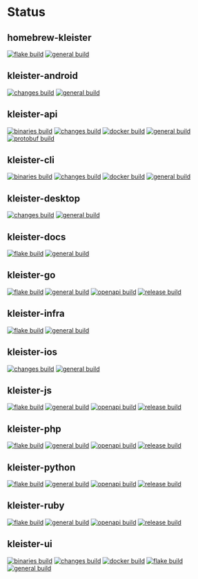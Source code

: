 # Status

## homebrew-kleister
[![flake build](https://github.com/kleister/homebrew-kleister/actions/workflows/flake.yml/badge.svg)](https://github.com/kleister/homebrew-kleister/actions/workflows/flake.yml) [![general build](https://github.com/kleister/homebrew-kleister/actions/workflows/general.yml/badge.svg)](https://github.com/kleister/homebrew-kleister/actions/workflows/general.yml)

## kleister-android
[![changes build](https://github.com/kleister/kleister-android/actions/workflows/changes.yml/badge.svg)](https://github.com/kleister/kleister-android/actions/workflows/changes.yml) [![general build](https://github.com/kleister/kleister-android/actions/workflows/general.yml/badge.svg)](https://github.com/kleister/kleister-android/actions/workflows/general.yml)

## kleister-api
[![binaries build](https://github.com/kleister/kleister-api/actions/workflows/binaries.yml/badge.svg)](https://github.com/kleister/kleister-api/actions/workflows/binaries.yml) [![changes build](https://github.com/kleister/kleister-api/actions/workflows/changes.yml/badge.svg)](https://github.com/kleister/kleister-api/actions/workflows/changes.yml) [![docker build](https://github.com/kleister/kleister-api/actions/workflows/docker.yml/badge.svg)](https://github.com/kleister/kleister-api/actions/workflows/docker.yml) [![general build](https://github.com/kleister/kleister-api/actions/workflows/general.yml/badge.svg)](https://github.com/kleister/kleister-api/actions/workflows/general.yml) [![protobuf build](https://github.com/kleister/kleister-api/actions/workflows/protobuf.yml/badge.svg)](https://github.com/kleister/kleister-api/actions/workflows/protobuf.yml)

## kleister-cli
[![binaries build](https://github.com/kleister/kleister-cli/actions/workflows/binaries.yml/badge.svg)](https://github.com/kleister/kleister-cli/actions/workflows/binaries.yml) [![changes build](https://github.com/kleister/kleister-cli/actions/workflows/changes.yml/badge.svg)](https://github.com/kleister/kleister-cli/actions/workflows/changes.yml) [![docker build](https://github.com/kleister/kleister-cli/actions/workflows/docker.yml/badge.svg)](https://github.com/kleister/kleister-cli/actions/workflows/docker.yml) [![general build](https://github.com/kleister/kleister-cli/actions/workflows/general.yml/badge.svg)](https://github.com/kleister/kleister-cli/actions/workflows/general.yml)

## kleister-desktop
[![changes build](https://github.com/kleister/kleister-desktop/actions/workflows/changes.yml/badge.svg)](https://github.com/kleister/kleister-desktop/actions/workflows/changes.yml) [![general build](https://github.com/kleister/kleister-desktop/actions/workflows/general.yml/badge.svg)](https://github.com/kleister/kleister-desktop/actions/workflows/general.yml)

## kleister-docs
[![flake build](https://github.com/kleister/kleister-docs/actions/workflows/flake.yml/badge.svg)](https://github.com/kleister/kleister-docs/actions/workflows/flake.yml) [![general build](https://github.com/kleister/kleister-docs/actions/workflows/general.yml/badge.svg)](https://github.com/kleister/kleister-docs/actions/workflows/general.yml)

## kleister-go
[![flake build](https://github.com/kleister/kleister-go/actions/workflows/flake.yml/badge.svg)](https://github.com/kleister/kleister-go/actions/workflows/flake.yml) [![general build](https://github.com/kleister/kleister-go/actions/workflows/general.yml/badge.svg)](https://github.com/kleister/kleister-go/actions/workflows/general.yml) [![openapi build](https://github.com/kleister/kleister-go/actions/workflows/openapi.yml/badge.svg)](https://github.com/kleister/kleister-go/actions/workflows/openapi.yml) [![release build](https://github.com/kleister/kleister-go/actions/workflows/release.yml/badge.svg)](https://github.com/kleister/kleister-go/actions/workflows/release.yml)

## kleister-infra
[![flake build](https://github.com/kleister/kleister-infra/actions/workflows/flake.yml/badge.svg)](https://github.com/kleister/kleister-infra/actions/workflows/flake.yml) [![general build](https://github.com/kleister/kleister-infra/actions/workflows/general.yml/badge.svg)](https://github.com/kleister/kleister-infra/actions/workflows/general.yml)

## kleister-ios
[![changes build](https://github.com/kleister/kleister-ios/actions/workflows/changes.yml/badge.svg)](https://github.com/kleister/kleister-ios/actions/workflows/changes.yml) [![general build](https://github.com/kleister/kleister-ios/actions/workflows/general.yml/badge.svg)](https://github.com/kleister/kleister-ios/actions/workflows/general.yml)

## kleister-js
[![flake build](https://github.com/kleister/kleister-js/actions/workflows/flake.yml/badge.svg)](https://github.com/kleister/kleister-js/actions/workflows/flake.yml) [![general build](https://github.com/kleister/kleister-js/actions/workflows/general.yml/badge.svg)](https://github.com/kleister/kleister-js/actions/workflows/general.yml) [![openapi build](https://github.com/kleister/kleister-js/actions/workflows/openapi.yml/badge.svg)](https://github.com/kleister/kleister-js/actions/workflows/openapi.yml) [![release build](https://github.com/kleister/kleister-js/actions/workflows/release.yml/badge.svg)](https://github.com/kleister/kleister-js/actions/workflows/release.yml)

## kleister-php
[![flake build](https://github.com/kleister/kleister-php/actions/workflows/flake.yml/badge.svg)](https://github.com/kleister/kleister-php/actions/workflows/flake.yml) [![general build](https://github.com/kleister/kleister-php/actions/workflows/general.yml/badge.svg)](https://github.com/kleister/kleister-php/actions/workflows/general.yml) [![openapi build](https://github.com/kleister/kleister-php/actions/workflows/openapi.yml/badge.svg)](https://github.com/kleister/kleister-php/actions/workflows/openapi.yml) [![release build](https://github.com/kleister/kleister-php/actions/workflows/release.yml/badge.svg)](https://github.com/kleister/kleister-php/actions/workflows/release.yml)

## kleister-python
[![flake build](https://github.com/kleister/kleister-python/actions/workflows/flake.yml/badge.svg)](https://github.com/kleister/kleister-python/actions/workflows/flake.yml) [![general build](https://github.com/kleister/kleister-python/actions/workflows/general.yml/badge.svg)](https://github.com/kleister/kleister-python/actions/workflows/general.yml) [![openapi build](https://github.com/kleister/kleister-python/actions/workflows/openapi.yml/badge.svg)](https://github.com/kleister/kleister-python/actions/workflows/openapi.yml) [![release build](https://github.com/kleister/kleister-python/actions/workflows/release.yml/badge.svg)](https://github.com/kleister/kleister-python/actions/workflows/release.yml)

## kleister-ruby
[![flake build](https://github.com/kleister/kleister-ruby/actions/workflows/flake.yml/badge.svg)](https://github.com/kleister/kleister-ruby/actions/workflows/flake.yml) [![general build](https://github.com/kleister/kleister-ruby/actions/workflows/general.yml/badge.svg)](https://github.com/kleister/kleister-ruby/actions/workflows/general.yml) [![openapi build](https://github.com/kleister/kleister-ruby/actions/workflows/openapi.yml/badge.svg)](https://github.com/kleister/kleister-ruby/actions/workflows/openapi.yml) [![release build](https://github.com/kleister/kleister-ruby/actions/workflows/release.yml/badge.svg)](https://github.com/kleister/kleister-ruby/actions/workflows/release.yml)

## kleister-ui
[![binaries build](https://github.com/kleister/kleister-ui/actions/workflows/binaries.yml/badge.svg)](https://github.com/kleister/kleister-ui/actions/workflows/binaries.yml) [![changes build](https://github.com/kleister/kleister-ui/actions/workflows/changes.yml/badge.svg)](https://github.com/kleister/kleister-ui/actions/workflows/changes.yml) [![docker build](https://github.com/kleister/kleister-ui/actions/workflows/docker.yml/badge.svg)](https://github.com/kleister/kleister-ui/actions/workflows/docker.yml) [![flake build](https://github.com/kleister/kleister-ui/actions/workflows/flake.yml/badge.svg)](https://github.com/kleister/kleister-ui/actions/workflows/flake.yml) [![general build](https://github.com/kleister/kleister-ui/actions/workflows/general.yml/badge.svg)](https://github.com/kleister/kleister-ui/actions/workflows/general.yml)
